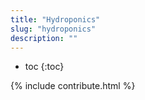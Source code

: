 ```yaml
---
title: "Hydroponics"
slug: "hydroponics"
description: ""
---
```


* toc
{:toc}

{% include contribute.html %}
